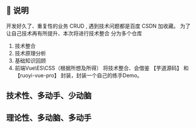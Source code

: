 ## 🌱 说明
开发好久了、重复性的业务 CRUD , 遇到技术问题都是百度 CSDN 加收藏。
为了让自己技术再有所提升、本次将进行技术整合
分为多个仓库
  1. 技术整合
  2. 技术原理分析
  3. 基础知识回顾
  4. 前端Vue\ES\CSS（根据所想及所得）
将技术整合、会借鉴 【芋道源码】 和 【ruoyi-vue-pro】 封装，封装一个自己的练手Demo。

## 技术性、多动手、少动脑

## 理论性、多动脑、多动手
